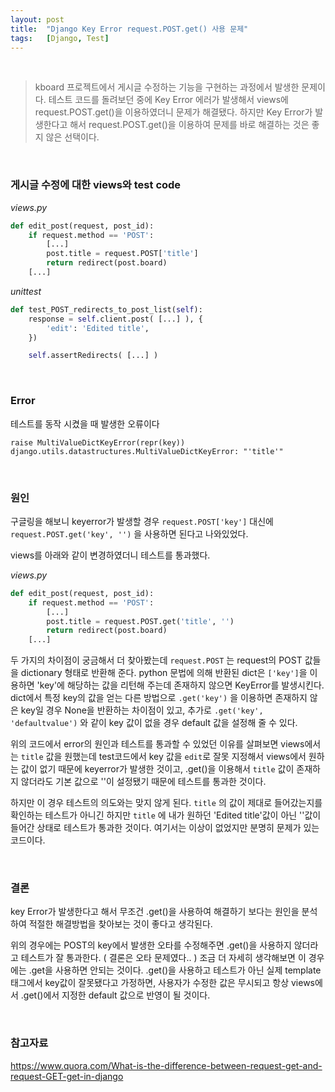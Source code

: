 ```yaml
---
layout: post
title:  "Django Key Error request.POST.get() 사용 문제"
tags:   [Django, Test]
---
```


<br>  

> kboard 프로젝트에서 게시글 수정하는 기능을 구현하는 과정에서 발생한 문제이다. 테스트 코드를 돌려보던 중에 Key Error 에러가 발생해서 views에 request.POST.get()을 이용하였더니 문제가 해결됐다. 하지만 Key Error가 발생한다고 해서 request.POST.get()을 이용하여 문제를 바로 해결하는 것은 좋지 않은 선택이다.  

<br>  

### 게시글 수정에 대한 views와 test code  

_views.py_  

```python
def edit_post(request, post_id):
    if request.method == 'POST':
        [...]
        post.title = request.POST['title']
        return redirect(post.board)
    [...]
```  

_unittest_  

```python
def test_POST_redirects_to_post_list(self):
    response = self.client.post( [...] ), {
        'edit': 'Edited title',
    })

    self.assertRedirects( [...] )
```  

<br>  

### Error  

테스트를 동작 시켰을 때 발생한 오류이다  

```
raise MultiValueDictKeyError(repr(key))
django.utils.datastructures.MultiValueDictKeyError: "'title'"
```  

<br>  

### 원인  

구글링을 해보니 keyerror가 발생할 경우 `request.POST['key']` 대신에 `request.POST.get('key', '')` 을 사용하면 된다고 나와있었다.   

views를 아래와 같이 변경하였더니 테스트를 통과했다.   

_views.py_  

```python
def edit_post(request, post_id):
    if request.method == 'POST':
        [...]
        post.title = request.POST.get('title', '')
        return redirect(post.board)
    [...]
```  

두 가지의 차이점이 궁금해서 더 찾아봤는데 `request.POST` 는 request의 POST 값들을 dictionary 형태로 반환해 준다. python 문법에 의해 반환된 dict은 `['key']`을 이용하면 'key'에 해당하는 값을 리턴해 주는데 존재하지 않으면 KeyError를 발생시킨다. dict에서 특정 key의 값을 얻는 다른 방법으로 `.get('key')` 을 이용하면 존재하지 않은 key일 경우 None을 반환하는 차이점이 있고, 추가로 `.get('key', 'defaultvalue')` 와 같이 key 값이 없을 경우 default 값을 설정해 줄 수 있다.   

위의 코드에서 error의 원인과 테스트를 통과할 수 있었던 이유를 살펴보면 views에서는 `title` 값을 원했는데 test코드에서 key 값을 `edit`로 잘못 지정해서 views에서 원하는 값이 없기 때문에 keyerror가 발생한 것이고,
.get()을 이용해서 `title` 값이 존재하지 않더라도 기본 값으로 ''이 설정됐기 때문에 테스트를 통과한 것이다.  

하지만 이 경우 테스트의 의도와는 맞지 않게 된다. `title` 의 값이 제대로 들어갔는지를 확인하는 테스트가 아니긴 하지만 `title` 에 내가 원하던 'Edited title'값이 아닌  ''값이 들어간 상태로 테스트가 통과한 것이다. 여기서는 이상이 없었지만 분명히 문제가 있는 코드이다.

<br>  

### 결론  

key Error가 발생한다고 해서 무조건 .get()을 사용하여 해결하기 보다는 원인을 분석하여 적절한 해결방법을 찾아보는 것이 좋다고 생각된다.

위의 경우에는 POST의 key에서 발생한 오타를 수정해주면 .get()을 사용하지 않더라고 테스트가 잘 통과한다. ( 결론은 오타 문제였다.. ) 조금 더 자세히 생각해보면 이 경우에는 .get을 사용하면 안되는 것이다. .get()을 사용하고 테스트가 아닌 실제 template 태그에서 key값이 잘못됐다고 가정하면, 사용자가 수정한 값은 무시되고 항상 views에서 .get()에서 지정한 default 값으로 반영이 될 것이다.  

<br>  

### 참고자료  

<https://www.quora.com/What-is-the-difference-between-request-get-and-request-GET-get-in-django>
